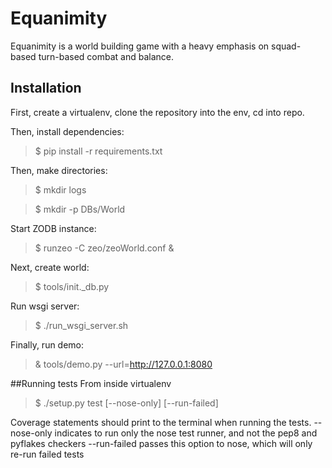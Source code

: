 # Equanimity

Equanimity is a world building game with a heavy emphasis on squad-based turn-based combat and balance.

## Installation

First, create a virtualenv, clone the repository into the env, cd into repo.

Then, install dependencies:

> $ pip install -r requirements.txt

Then, make directories:

> $ mkdir logs

> $ mkdir -p DBs/World

Start ZODB instance:

> $ runzeo -C zeo/zeoWorld.conf &

Next, create world:

> $ tools/init._db.py

Run wsgi server:

> $ ./run_wsgi_server.sh

Finally, run demo:

> & tools/demo.py --url=http://127.0.0.1:8080

##Running tests
From inside virtualenv
> $ ./setup.py test [--nose-only] [--run-failed]

Coverage statements should print to the terminal when running the tests.
--nose-only indicates to run only the nose test runner, and not the pep8 and pyflakes checkers
--run-failed passes this option to nose, which will only re-run failed tests


